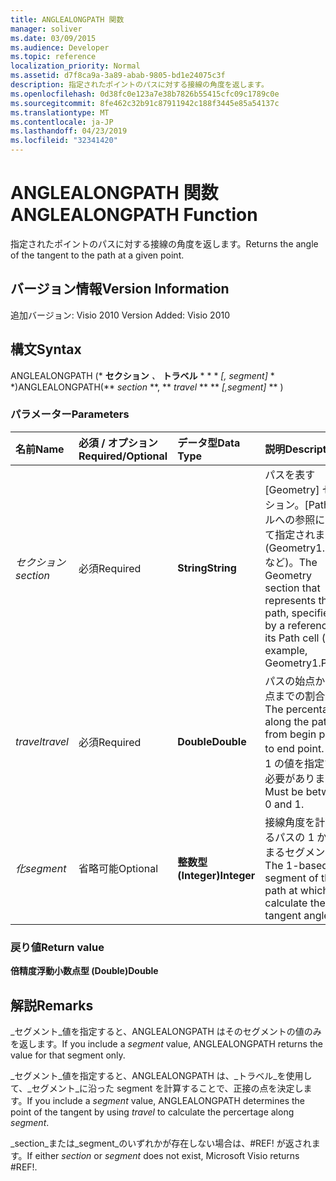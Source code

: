 ```yaml
---
title: ANGLEALONGPATH 関数
manager: soliver
ms.date: 03/09/2015
ms.audience: Developer
ms.topic: reference
localization_priority: Normal
ms.assetid: d7f8ca9a-3a89-abab-9805-bd1e24075c3f
description: 指定されたポイントのパスに対する接線の角度を返します。
ms.openlocfilehash: 0d38fc0e123a7e38b7826b55415cfc09c1789c0e
ms.sourcegitcommit: 8fe462c32b91c87911942c188f3445e85a54137c
ms.translationtype: MT
ms.contentlocale: ja-JP
ms.lasthandoff: 04/23/2019
ms.locfileid: "32341420"
---
```

# <a name="anglealongpath-function"></a><span data-ttu-id="1efca-103">ANGLEALONGPATH 関数</span><span class="sxs-lookup"><span data-stu-id="1efca-103">ANGLEALONGPATH Function</span></span>

<span data-ttu-id="1efca-104">指定されたポイントのパスに対する接線の角度を返します。</span><span class="sxs-lookup"><span data-stu-id="1efca-104">Returns the angle of the tangent to the path at a given point.</span></span>
  
## <a name="version-information"></a><span data-ttu-id="1efca-105">バージョン情報</span><span class="sxs-lookup"><span data-stu-id="1efca-105">Version Information</span></span>

<span data-ttu-id="1efca-106">追加バージョン: Visio 2010
</span><span class="sxs-lookup"><span data-stu-id="1efca-106">Version Added: Visio 2010</span></span> 
  
## <a name="syntax"></a><span data-ttu-id="1efca-107">構文</span><span class="sxs-lookup"><span data-stu-id="1efca-107">Syntax</span></span>

<span data-ttu-id="1efca-108">ANGLEALONGPATH (\* **セクション** *、* **トラベル** \* \* \* *[, segment]* \* \*)</span><span class="sxs-lookup"><span data-stu-id="1efca-108">ANGLEALONGPATH(\*\* *section* \*\*, \*\* *travel* \*\* \*\* *[,segment]* \*\* )</span></span> 
  
### <a name="parameters"></a><span data-ttu-id="1efca-109">パラメーター</span><span class="sxs-lookup"><span data-stu-id="1efca-109">Parameters</span></span>

|<span data-ttu-id="1efca-110">**名前**</span><span class="sxs-lookup"><span data-stu-id="1efca-110">**Name**</span></span>|<span data-ttu-id="1efca-111">**必須 / オプション**</span><span class="sxs-lookup"><span data-stu-id="1efca-111">**Required/Optional**</span></span>|<span data-ttu-id="1efca-112">**データ型**</span><span class="sxs-lookup"><span data-stu-id="1efca-112">**Data Type**</span></span>|<span data-ttu-id="1efca-113">**説明**</span><span class="sxs-lookup"><span data-stu-id="1efca-113">**Description**</span></span>|
|:-----|:-----|:-----|:-----|
| <span data-ttu-id="1efca-114">_セクション_</span><span class="sxs-lookup"><span data-stu-id="1efca-114">_section_</span></span> <br/> |<span data-ttu-id="1efca-115">必須</span><span class="sxs-lookup"><span data-stu-id="1efca-115">Required</span></span>  <br/> |<span data-ttu-id="1efca-116">**String**</span><span class="sxs-lookup"><span data-stu-id="1efca-116">**String**</span></span> <br/> |<span data-ttu-id="1efca-117">パスを表す [Geometry] セクション。[Path] セルへの参照によって指定されます (Geometry1.Path など)。</span><span class="sxs-lookup"><span data-stu-id="1efca-117">The Geometry section that represents the path, specified by a reference to its Path cell (for example, Geometry1.Path).</span></span>  <br/> |
| <span data-ttu-id="1efca-118">_travel_</span><span class="sxs-lookup"><span data-stu-id="1efca-118">_travel_</span></span> <br/> |<span data-ttu-id="1efca-119">必須</span><span class="sxs-lookup"><span data-stu-id="1efca-119">Required</span></span>  <br/> |<span data-ttu-id="1efca-120">**Double**</span><span class="sxs-lookup"><span data-stu-id="1efca-120">**Double**</span></span> <br/> |<span data-ttu-id="1efca-121">パスの始点から終点までの割合。</span><span class="sxs-lookup"><span data-stu-id="1efca-121">The percentage along the path from begin point to end point.</span></span> <span data-ttu-id="1efca-122">0 ～ 1 の値を指定する必要があります。</span><span class="sxs-lookup"><span data-stu-id="1efca-122">Must be between 0 and 1.</span></span>  <br/> |
| <span data-ttu-id="1efca-123">_化_</span><span class="sxs-lookup"><span data-stu-id="1efca-123">_segment_</span></span> <br/> |<span data-ttu-id="1efca-124">省略可能</span><span class="sxs-lookup"><span data-stu-id="1efca-124">Optional</span></span>  <br/> |<span data-ttu-id="1efca-125">**整数型 (Integer)**</span><span class="sxs-lookup"><span data-stu-id="1efca-125">**Integer**</span></span> <br/> |<span data-ttu-id="1efca-126">接線角度を計算するパスの 1 から始まるセグメント。</span><span class="sxs-lookup"><span data-stu-id="1efca-126">The 1-based segment of the path at which to calculate the tangent angle.</span></span>  <br/> |
   
### <a name="return-value"></a><span data-ttu-id="1efca-127">戻り値</span><span class="sxs-lookup"><span data-stu-id="1efca-127">Return value</span></span>

 <span data-ttu-id="1efca-128">**倍精度浮動小数点型 (Double)**</span><span class="sxs-lookup"><span data-stu-id="1efca-128">**Double**</span></span>
  
## <a name="remarks"></a><span data-ttu-id="1efca-129">解説</span><span class="sxs-lookup"><span data-stu-id="1efca-129">Remarks</span></span>

<span data-ttu-id="1efca-130">_セグメント_値を指定すると、ANGLEALONGPATH はそのセグメントの値のみを返します。</span><span class="sxs-lookup"><span data-stu-id="1efca-130">If you include a  _segment_ value, ANGLEALONGPATH returns the value for that segment only.</span></span> 
  
<span data-ttu-id="1efca-131">_セグメント_値を指定すると、ANGLEALONGPATH は、_トラベル_を使用して、_セグメント_に沿った segment を計算することで、正接の点を決定します。</span><span class="sxs-lookup"><span data-stu-id="1efca-131">If you include a  _segment_ value, ANGLEALONGPATH determines the point of the tangent by using  _travel_ to calculate the percertage along  _segment_.</span></span>
  
<span data-ttu-id="1efca-132">_section_または_segment_のいずれかが存在しない場合は、#REF! が返されます。</span><span class="sxs-lookup"><span data-stu-id="1efca-132">If either  _section_ or  _segment_ does not exist, Microsoft Visio returns #REF!.</span></span> 
  


